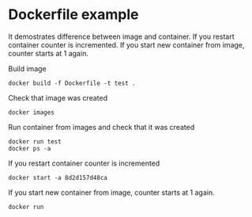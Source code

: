 # Dockerfile example

It demostrates difference between image and container.
If you restart container counter is incremented.
If you start new container from image, counter starts at 1 again.

Build image
    
    docker build -f Dockerfile -t test .

Check that image was created

    docker images

Run container from images and check that it was created

    docker run test
    docker ps -a

If you restart container  counter is incremented  
    
    docker start -a 8d2d157d48ca


If you start new container from image, counter starts at 1 again.
    
    docker run
